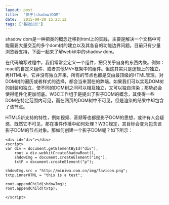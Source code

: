 ```yaml
---
layout: post
title:  "影子(shadow)DOM"
date:   2015-09-20 15:23:12
tags: ['基础知识']
---
```


shadow dom是一种把类的概念迁移到html上的实践，主要是解决一个文档中可能需要大量交互的多个dom树的建立以及其各自的功能边界问题。目前只有少量浏览器支持，下面一起来了解webkit中的shadow dom。

在代码编写过程中，我们常常会定义一个组件，把只关乎自身的东西内聚。例如：react的自定义组件、或者其他MV*框架中的组件。但这其实只是逻辑上的独立，再HTML中，它并没有独立开来，所有的节点也都是交由最顶级的HTML管理。对DOM树的遍历或者样式的选择，都会当来潜在的弊端。如果我们可以实现DOM树的封装和独立，使不同的DOM树之间可以相互独立，又可以独自渲染；那势必会使得组件化更加彻底。W3C工作组于是提出了影子DOM的概念，其使得一些DOM在特定范围内可见，而在网页的DOM树中不可见，但是渲染的结果中却包含了该节点。

HTML5新支持的特性，例如视频、音频等也都是影子DOM的思想，或许有人会疑惑，既然它不可见，那在事件传播中如何处理？W3C规定，其目标会变为包含该影子DOM的节点对象。那如何创建一个影子DOM呢？如下所示：

```
<div id="div"></div>
<script>
var div = document.getElementById("div"),
    root = div.webkitCreateShadowRoot(),
    shdowImg = document.createElement("img"),
    txtP = document.createElement("p");
    
shdowImg.src = "http://miniwa.com.cn/img/favicon.png";
txtp.innerHTML = "this is a test";

root.appendChild(shdowImg);
root.appendChild(txtp);
    
</script>
```

